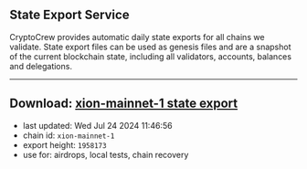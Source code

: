 ## State Export Service
CryptoCrew provides automatic daily state exports for all chains we validate. State export files can be used as genesis files and are a snapshot of the current blockchain state, including all validators, accounts, balances and delegations.

---
**Download: [xion-mainnet-1 state export](https://dl-eu2.ccvalidators.com/SERVICE/xion/xion-mainnet-1_export_1958173.json)**
---

- last updated: Wed Jul 24 2024 11:46:56
- chain id: `xion-mainnet-1`
- export height: `1958173`
- use for: airdrops, local tests, chain recovery
